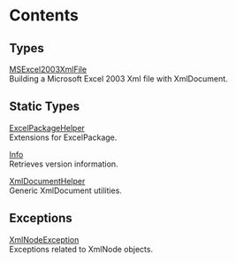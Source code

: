 # Contents

## Types

[MSExcel2003XmlFile](MSExcel2003XmlFile.md)  
Building a Microsoft Excel 2003 Xml file with XmlDocument.

## Static Types

[ExcelPackageHelper](ExcelPackageHelper.md)  
Extensions for ExcelPackage.

[Info](Info.md)  
Retrieves version information.

[XmlDocumentHelper](XmlDocumentHelper.md)  
Generic XmlDocument utilities.

## Exceptions

[XmlNodeException](XmlNodeException.md)  
Exceptions related to XmlNode objects.


